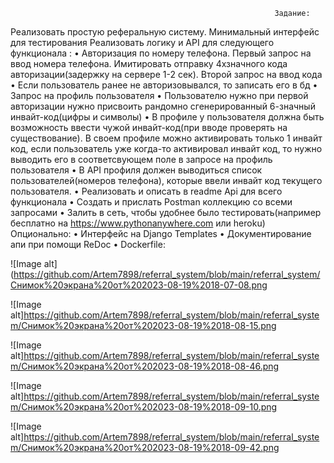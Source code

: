                                                                Задание:
Реализовать простую реферальную систему. Минимальный интерфейс для тестирования
Реализовать логику и API для следующего функционала :
    • Авторизация по номеру телефона. Первый запрос на ввод номера телефона. Имитировать отправку 4хзначного кода авторизации(задержку на сервере 1-2 сек). Второй запрос на ввод кода 
    • Если пользователь ранее не авторизовывался, то записать его в бд 
    • Запрос на профиль пользователя
    • Пользователю нужно при первой авторизации нужно присвоить рандомно сгенерированный 6-значный инвайт-код(цифры и символы)
    • В профиле у пользователя должна быть возможность ввести чужой инвайт-код(при вводе проверять на существование). В своем профиле можно активировать только 1 инвайт код, если пользователь уже когда-то активировал инвайт код, то нужно выводить его в соответсвующем поле в запросе на профиль пользователя
    • В API профиля должен выводиться список пользователей(номеров телефона), которые ввели инвайт код текущего пользователя.
    • Реализовать и описать в readme Api для всего функционала
    • Создать и прислать Postman коллекцию со всеми запросами
    • Залить в сеть, чтобы удобнее было тестировать(например бесплатно на https://www.pythonanywhere.com или heroku)
Опционально:
    • Интерфейс на Django Templates 
    • Документирование апи при помощи ReDoc
    • Dockerfile:

![Image alt](https://github.com/Artem7898/referral_system/blob/main/referral_system/Снимок%20экрана%20от%202023-08-19%2018-07-08.png 

![Image alt]https://github.com/Artem7898/referral_system/blob/main/referral_system/Снимок%20экрана%20от%202023-08-19%2018-08-15.png

![Image alt]https://github.com/Artem7898/referral_system/blob/main/referral_system/Снимок%20экрана%20от%202023-08-19%2018-08-46.png

![Image alt]https://github.com/Artem7898/referral_system/blob/main/referral_system/Снимок%20экрана%20от%202023-08-19%2018-09-10.png

![Image alt]https://github.com/Artem7898/referral_system/blob/main/referral_system/Снимок%20экрана%20от%202023-08-19%2018-09-42.png



